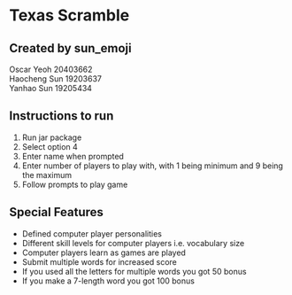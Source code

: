 # Texas Scramble
## Created by sun_emoji
Oscar Yeoh 20403662  
Haocheng Sun 19203637  
Yanhao Sun 19205434

## Instructions to run
1. Run jar package
2. Select option 4
3. Enter name when prompted
4. Enter number of players to play with, with 1 being minimum and 9 being the maximum
5. Follow prompts to play game

## Special Features
- Defined computer player personalities
- Different skill levels for computer players i.e. vocabulary size
- Computer players learn as games are played
- Submit multiple words for increased score
- If you used all the letters for multiple words you got 50 bonus
- If you make a 7-length word you got 100 bonus